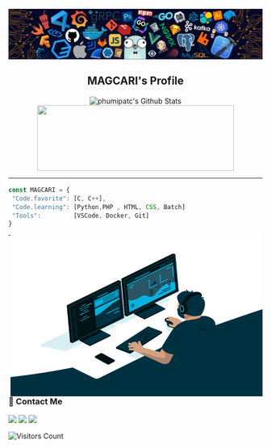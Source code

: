 <p align="center">
 <img src="https://github.com/phumipatc/phumipatc/blob/main/header.png" align="center" alt="Header" />
 <h2 align="center">MAGCARI's Profile</h2>
</p>

<p align="center">
 <img align="center" width="390" height="130" src="https://github-readme-stats.vercel.app/api?username=phumipatc&include_all_commits=true&count_private=true&show_icons=true&line_height=20" alt="phumipatc's Github Stats">
 <img align="center" width="390" height="130" src="https://github-readme-stats.vercel.app/api/top-langs/?username=phumipatc&layout=compact"/>
</p>

---

```javascript
const MAGCARI = {
 "Code.favorite": [C, C++],
 "Code.learning": [Python,PHP , HTML, CSS, Batch]
 "Tools":         [VSCode, Docker, Git]
}
```
<img align="right" alt="GIF" src="https://github.com/phumipatc/phumipatc/blob/main/code.gif?raw=true" width="500" height="320" />

---

<p>
  <h3>📣 Contact Me</h3>
  <a href="https://facebook.com/bossryc"><img src="https://img.shields.io/badge/facebook-1778F2.svg?style=for-the-badge&logo=facebook&logoColor=white"/></a>
  <a href="https://instagram.com/phumipat.c"><img src="https://img.shields.io/badge/instagram-E4405F.svg?style=for-the-badge&logo=instagram&logoColor=white"/></a>
  <a href="https://twitch.tv/magcari"><img src="https://img.shields.io/badge/twitch-9146FF.svg?style=for-the-badge&logo=twitch&logoColor=white"/></a>
</p>
<img src="https://visitor-badge.glitch.me/badge?page_id=phumipatc.phumipatc" alt="Visitors Count" />
